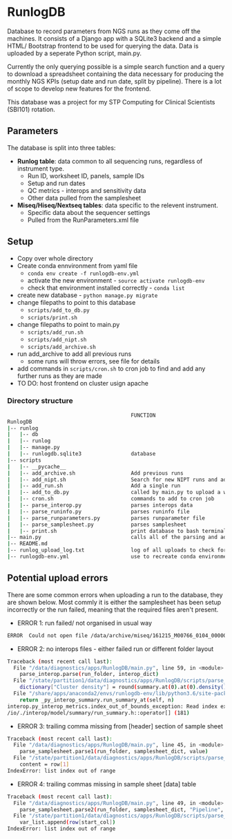 # RunlogDB

Database to record parameters from NGS runs as they come off the machines. It consists of a Django app with a SQLite3 backend 
and a simple HTML/ Bootstrap frontend to be used for querying the data. Data is uploaded by a seperate Python script, main.py.  

Currently the only querying possible is a simple search function and a query to download a spreadsheet containing the data 
necessary for producing the monthly NGS KPIs (setup date and run date, split by pipeline). There is a lot of scope to develop 
new features for the frontend.  

This database was a project for my STP Computing for Clinical Scientists (SBI101) rotation.

## Parameters

The database is split into three tables:
- **Runlog table**: data common to all sequencing runs, regardless of instrument type.
  - Run ID, worksheet ID, panels, sample IDs
  - Setup and run dates
  - QC metrics - interops and sensitivity data
  - Other data pulled from the samplesheet
- **Miseq/Hiseq/Nextseq tables**: data specific to the relevent instrument.
  - Specific data about the sequencer settings 
  - Pulled from the RunParameters.xml file

## Setup
- Copy over whole directory
- Create conda ennvironment from yaml file
  - ```conda env create -f runlogdb-env.yml```
  - activate the new environment - ```source activate runlogdb-env```
  - check that environment installed correctly - ```conda list```
- create new database - ```python manage.py migrate```
- change filepaths to point to this database
  - ```scripts/add_to_db.py```
  - ```scripts/print.sh```
- change filepaths to point to main.py
  - ```scripts/add_run.sh```
  - ```scripts/add_nipt.sh```
  - ```scripts/add_archive.sh```
- run add_archive to add all previous runs
  - some runs will throw errors, see file for details
- add commands in ```scripts/cron.sh``` to cron job to find and add any further runs as they are made
- TO DO: host frontend on cluster usign apache

### Directory structure
```bash
                                        FUNCTION
RunlogDB
|-- runlog
|   |-- db                              
|   |-- runlog
|   |-- manage.py
|   |-- runlogdb.sqlite3                database
|-- scripts
|   |-- __pycache__
|   |-- add_archive.sh                  Add previous runs
|   |-- add_nipt.sh                     Search for new NIPT runs and add
|   |-- add_run.sh                      Add a single run
|   |-- add_to_db.py                    called by main.py to upload a whole run
|   |-- cron.sh                         commands to add to cron job
|   |-- parse_interop.py                parses interops data
|   |-- parse_runinfo.py                parses runinfo file
|   |-- parse_runparameters.py          parses runparameter file
|   |-- parse_samplesheet.py            parses samplesheet
|   |-- print.sh                        print database to bash terminal
|-- main.py                             calls all of the parsing and add functions to collect and add data 
|-- README.md
|-- runlog_upload_log.txt               log of all uploads to check for errors
|-- runlogdb-env.yml                    use to recreate conda environment
```

## Potential upload errors
There are some common errors when uploading a run to the database, they are shown below.
Most commly it is either the samplesheet has been setup incorrectly or the run failed, 
meaning that the required files aren't present.

- ERROR 1: run failed/ not organised in usual way
```bash
ERROR  Could not open file /data/archive/miseq/161215_M00766_0104_000000000-AVB1R/RunInfo.xml
```

- ERROR 2: no interops files - either failed run or different folder layout
```bash
Traceback (most recent call last):
  File "/data/diagnostics/apps/RunlogDB/main.py", line 59, in <module>
    parse_interop.parse(run_folder, interop_dict)
  File "/state/partition1/data/diagnostics/apps/RunlogDB/scripts/parse_interop.py", line 13, in parse
    dictionary["Cluster density"] = round(summary.at(0).at(0).density().mean() / 1000, 2)
  File "/share/apps/anaconda2/envs/runlogdb-env/lib/python3.6/site-packages/interop/py_interop_summary.py", line 483, in at
    return _py_interop_summary.run_summary_at(self, n)
interop.py_interop_metrics.index_out_of_bounds_exception: Read index exceeds read count - 0 >= 0
/io/./interop/model/summary/run_summary.h::operator[] (181)
```

- ERROR 3: trailing comma missing from [header] section of sample sheet
```bash
Traceback (most recent call last):
  File "/data/diagnostics/apps/RunlogDB/main.py", line 45, in <module>
    parse_samplesheet.parse1(run_folder, samplesheet_dict, value)
  File "/state/partition1/data/diagnostics/apps/RunlogDB/scripts/parse_samplesheet.py", line 30, in parse1
    content = row[1]
IndexError: list index out of range
```

- ERROR 4: trailing commas missing in sample sheet [data] table
```bash
Traceback (most recent call last):
  File "/data/diagnostics/apps/RunlogDB/main.py", line 49, in <module>
    parse_samplesheet.parse2(run_folder, samplesheet_dict, "Pipeline", "Description")
  File "/state/partition1/data/diagnostics/apps/RunlogDB/scripts/parse_samplesheet.py", line 78, in parse2
    var_list.append(row[start_col])
IndexError: list index out of range
```
